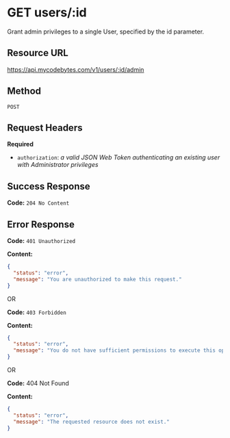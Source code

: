 # GET users/:id

Grant admin privileges to a single User, specified by the id parameter.

## Resource URL

<https://api.mycodebytes.com/v1/users/:id/admin>

## Method

`POST`

## Request Headers

**Required**

*   `authorization`: *a valid JSON Web Token authenticating an existing user with Administrator privileges*

## Success Response

**Code:** `204 No Content`

## Error Response

**Code:** `401 Unauthorized`

**Content:**

```json
{
  "status": "error",
  "message": "You are unauthorized to make this request."
}
```

OR

**Code:** `403 Forbidden`

**Content:**

```json
{
  "status": "error",
  "message": "You do not have sufficient permissions to execute this operation."
}
```

OR

**Code:** 404 Not Found

**Content:**

```json
{
  "status": "error",
  "message": "The requested resource does not exist."
}
```
